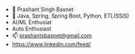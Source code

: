- 👋 Prashant Singh Basnet
- 🌱 Java, Spring, Spring Boot, Python, ETL(SSIS)
-  AI/ML Enthusiat
-  Auto Enthusiast
- 📫 prashantsbasnet@gmail.com
-  https://www.linkedin.com/feed/
  

<!---
PrashantSBasnet/PrashantSBasnet is a ✨ special ✨ repository because its `README.md` (this file) appears on your GitHub profile.
You can click the Preview link to take a look at your changes.
--->



